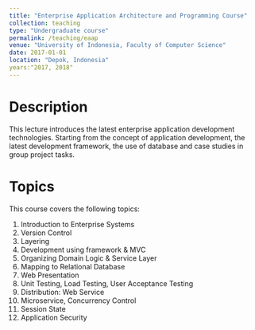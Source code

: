 ```yaml
---
title: "Enterprise Application Architecture and Programming Course"
collection: teaching
type: "Undergraduate course"
permalink: /teaching/eaap
venue: "University of Indonesia, Faculty of Computer Science"
date: 2017-01-01
location: "Depok, Indonesia"
years:"2017, 2018"
---
```

Description
======
This lecture introduces the latest enterprise application development technologies. Starting from the concept of application development, the latest development framework, the use of database and case studies in group project tasks.

Topics
======
This course covers the following topics:
1.	Introduction to Enterprise Systems
2.	Version Control
3.	Layering 
4.	Development using framework & MVC
5.	Organizing Domain Logic & Service Layer
6.	Mapping to Relational Database 
7.	Web Presentation
8.	Unit Testing, Load Testing, User Acceptance Testing
9.	Distribution: Web Service
10.	Microservice, Concurrency Control
11.	Session State
12.	Application Security
